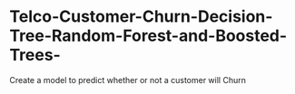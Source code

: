 # Telco-Customer-Churn-Decision-Tree-Random-Forest-and-Boosted-Trees-
Create a model to predict whether or not a customer will Churn
